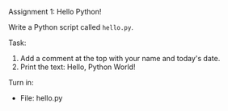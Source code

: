 Assignment 1: Hello Python!

Write a Python script called `hello.py`.

Task:
1. Add a comment at the top with your name and today's date.
2. Print the text: Hello, Python World!

Turn in: 
- File: hello.py
